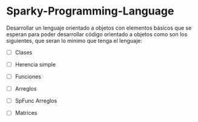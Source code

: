 # Sparky-Programming-Language

Desarrollar un lenguaje orientado a objetos con elementos básicos que se esperan para poder desarrollar código orientado a objetos como son los siguientes, que seran lo minimo que tenga el lenguaje:

- [ ] Clases
- [ ] Herencia simple
- [ ] Funciones
- [ ] Arreglos
- [ ] SpFunc Arreglos
- [ ] Matrices


